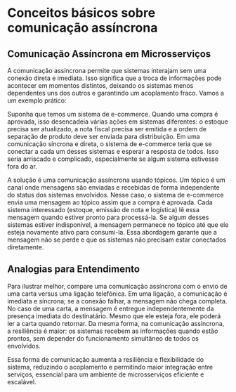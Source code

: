# Conceitos básicos sobre comunicação assíncrona

## Comunicação Assíncrona em Microsserviços

A comunicação assíncrona permite que sistemas interajam sem uma conexão direta e imediata. Isso significa que a troca de informações pode acontecer em momentos distintos, deixando os sistemas menos dependentes uns dos outros e garantindo um acoplamento fraco. 
Vamos a um exemplo prático:

Suponha que temos um sistema de e-commerce. Quando uma compra é aprovada, isso desencadeia várias ações em sistemas diferentes: o estoque precisa ser atualizado, a nota fiscal precisa ser emitida e a ordem de separação de produto deve ser enviada para distribuição. Em uma comunicação síncrona e direta, o sistema de e-commerce teria que se conectar a cada um desses sistemas e esperar a resposta de todos. Isso seria arriscado e complicado, especialmente se algum sistema estivesse fora do ar.

A solução é uma comunicação assíncrona usando tópicos. Um tópico é um canal onde mensagens são enviadas e recebidas de forma independente do status dos sistemas envolvidos. Nesse caso, o sistema de e-commerce envia uma mensagem ao tópico assim que a compra é aprovada. Cada sistema interessado (estoque, emissão de nota e logística) lê essa mensagem quando estiver pronto para processá-la. Se algum desses sistemas estiver indisponível, a mensagem permanece no tópico até que ele esteja novamente ativo para consumi-la. Essa abordagem garante que a mensagem não se perde e que os sistemas não precisam estar conectados diretamente.

## Analogias para Entendimento

Para ilustrar melhor, compare uma comunicação assíncrona com o envio de uma carta versus uma ligação telefônica. Em uma ligação, a comunicação é imediata e síncrona; se a conexão falhar, a mensagem não chega completa. No caso de uma carta, a mensagem é entregue independentemente da presença imediata do destinatário. Mesmo que ele esteja fora, ele poderá ler a carta quando retornar. Da mesma forma, na comunicação assíncrona, a resiliência é maior: os sistemas recebem as informações quando estão prontos, sem depender do funcionamento simultâneo de todos os envolvidos.

Essa forma de comunicação aumenta a resiliência e flexibilidade do sistema, reduzindo o acoplamento e permitindo maior integração entre serviços, essencial para um ambiente de microsserviços eficiente e escalável.